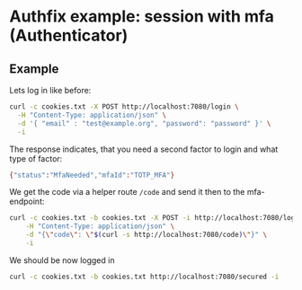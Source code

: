 # Authfix example: session with mfa (Authenticator)

## Example

Lets log in like before:
```sh
curl -c cookies.txt -X POST http://localhost:7080/login \
  -H "Content-Type: application/json" \
  -d '{ "email" : "test@example.org", "password": "password" }' \
  -i
```

The response indicates, that you need a second factor to login and what type of factor:

```sh
{"status":"MfaNeeded","mfaId":"TOTP_MFA"}
```

We get the code via a helper route `/code` and send it then to the mfa-endpoint:

```sh
curl -c cookies.txt -b cookies.txt -X POST -i http://localhost:7080/login/mfa \
    -H "Content-Type: application/json" \
    -d "{\"code\": \"$(curl -s http://localhost:7080/code)\"}" \
    -i
```

We should be now logged in
```sh
curl -c cookies.txt -b cookies.txt http://localhost:7080/secured -i
```

